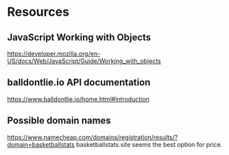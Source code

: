 # Resources
## JavaScript Working with Objects
https://developer.mozilla.org/en-US/docs/Web/JavaScript/Guide/Working_with_objects

## balldontlie.io API documentation
https://www.balldontlie.io/home.html#introduction

## Possible domain names
https://www.namecheap.com/domains/registration/results/?domain=basketballstats
basketballstats.site seems the best option for price.

